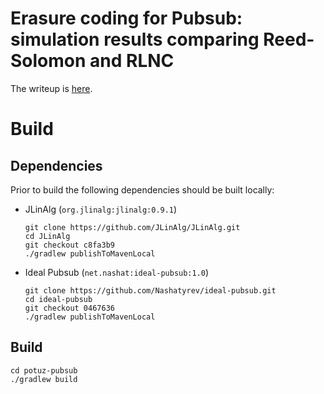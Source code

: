 # Erasure coding for Pubsub: simulation results comparing Reed-Solomon and RLNC

The writeup is [here](https://github.com/Nashatyrev/potuz-pubsub/blob/main/src/main/notebook/Writeup.ipynb). 

# Build

## Dependencies
Prior to build the following dependencies should be built locally:  
- JLinAlg (`org.jlinalg:jlinalg:0.9.1`)
  ```shell
  git clone https://github.com/JLinAlg/JLinAlg.git
  cd JLinAlg
  git checkout c8fa3b9
  ./gradlew publishToMavenLocal
    ```
- Ideal Pubsub (`net.nashat:ideal-pubsub:1.0`)
  ```shell
  git clone https://github.com/Nashatyrev/ideal-pubsub.git
  cd ideal-pubsub
  git checkout 0467636
  ./gradlew publishToMavenLocal
    ```
## Build 
```shell
cd potuz-pubsub
./gradlew build
```
